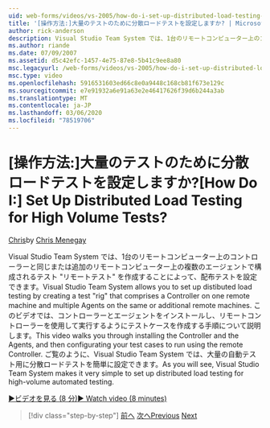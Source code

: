 ```yaml
---
uid: web-forms/videos/vs-2005/how-do-i-set-up-distributed-load-testing-for-high-volume-tests
title: '[操作方法:]大量のテストのために分散ロードテストを設定しますか? | Microsoft Docs'
author: rick-anderson
description: Visual Studio Team System では、1台のリモートコンピューター上のコントローラーで構成されるテスト "リモートテスト" を作成し、複数の pl...
ms.author: riande
ms.date: 07/09/2007
ms.assetid: d5c42efc-1457-4e75-87e8-5b41c9ee8a80
msc.legacyurl: /web-forms/videos/vs-2005/how-do-i-set-up-distributed-load-testing-for-high-volume-tests
msc.type: video
ms.openlocfilehash: 5916531603ed66c8e0a9448c168cb81f673e129c
ms.sourcegitcommit: e7e91932a6e91a63e2e46417626f39d6b244a3ab
ms.translationtype: MT
ms.contentlocale: ja-JP
ms.lasthandoff: 03/06/2020
ms.locfileid: "78519706"
---
```

# <a name="how-do-i-set-up-distributed-load-testing-for-high-volume-tests"></a><span data-ttu-id="877d5-104">[操作方法:]大量のテストのために分散ロードテストを設定しますか?</span><span class="sxs-lookup"><span data-stu-id="877d5-104">[How Do I:] Set Up Distributed Load Testing for High Volume Tests?</span></span>

<span data-ttu-id="877d5-105">[Chris](https://twitter.com/CMenegay)</span><span class="sxs-lookup"><span data-stu-id="877d5-105">by [Chris Menegay](https://twitter.com/CMenegay)</span></span>

<span data-ttu-id="877d5-106">Visual Studio Team System では、1台のリモートコンピューター上のコントローラーと同じまたは追加のリモートコンピューター上の複数のエージェントで構成されるテスト "リモートテスト" を作成することによって、配布テストを設定できます。</span><span class="sxs-lookup"><span data-stu-id="877d5-106">Visual Studio Team System allows you to set up distibuted load testing by creating a test "rig" that comprises a Controller on one remote machine and multiple Agents on the same or additional remote machines.</span></span> <span data-ttu-id="877d5-107">このビデオでは、コントローラーとエージェントをインストールし、リモートコントローラーを使用して実行するようにテストケースを作成する手順について説明します。</span><span class="sxs-lookup"><span data-stu-id="877d5-107">This video walks you through installing the Controller and the Agents, and then configurating your test cases to run using the remote Controller.</span></span> <span data-ttu-id="877d5-108">ご覧のように、Visual Studio Team System では、大量の自動テスト用に分散ロードテストを簡単に設定できます。</span><span class="sxs-lookup"><span data-stu-id="877d5-108">As you will see, Visual Studio Team System makes it very simple to set up distributed load testing for high-volume automated testing.</span></span>

[<span data-ttu-id="877d5-109">&#9654;ビデオを見る (8 分)</span><span class="sxs-lookup"><span data-stu-id="877d5-109">&#9654; Watch video (8 minutes)</span></span>](https://channel9.msdn.com/Blogs/ASP-NET-Site-Videos/how-do-i-set-up-distributed-load-testing-for-high-volume-tests)

> [!div class="step-by-step"]
> <span data-ttu-id="877d5-110">[前へ](how-do-i-tune-web-application-performance-with-profiling.md)
> [次へ](how-do-i-enforce-coding-standards-with-code-analysis.md)</span><span class="sxs-lookup"><span data-stu-id="877d5-110">[Previous](how-do-i-tune-web-application-performance-with-profiling.md)
[Next](how-do-i-enforce-coding-standards-with-code-analysis.md)</span></span>
